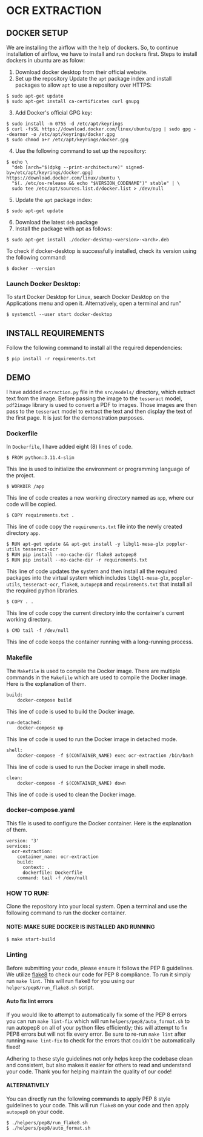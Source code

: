 # OCR EXTRACTION

## DOCKER SETUP
We are installing the airflow with the help of dockers. So, to continue installation of airflow, we have to install and run dockers first. Steps to install dockers in ubuntu are as folow:

1. Download docker desktop from their official website.
2. Set up the repository
Update the `apt` package index and install packages to allow `apt` to use a repository over HTTPS:
```
$ sudo apt-get update
$ sudo apt-get install ca-certificates curl gnupg
```
3. Add Docker's official GPG key:
```
$ sudo install -m 0755 -d /etc/apt/keyrings
$ curl -fsSL https://download.docker.com/linux/ubuntu/gpg | sudo gpg --dearmor -o /etc/apt/keyrings/docker.gpg
$ sudo chmod a+r /etc/apt/keyrings/docker.gpg
```
4. Use the following command to set up the repository:
```
$ echo \
  "deb [arch="$(dpkg --print-architecture)" signed-by=/etc/apt/keyrings/docker.gpg] https://download.docker.com/linux/ubuntu \
  "$(. /etc/os-release && echo "$VERSION_CODENAME")" stable" | \
  sudo tee /etc/apt/sources.list.d/docker.list > /dev/null
```
5. Update the `apt` package index:
```
$ sudo apt-get update
```
6. Download the latest `deb` package
7. Install the package with apt as follows:
```
$ sudo apt-get install ./docker-desktop-<version>-<arch>.deb
```

To check if docker-desktop is successfully installed, check its version using the following command:
```
$ docker --version
```
### Launch Docker Desktop:
To start Docker Desktop for Linux, search Docker Desktop on the Applications menu and open it. Alternatively, open a terminal and run"
```
$ systemctl --user start docker-desktop
```

## INSTALL REQUIREMENTS
Follow the following command to install all the required dependencies:
```
$ pip install -r requirements.txt
```

## DEMO
I have addded `extraction.py` file in the `src/models/` directory, which extract text from the image. Before passing the image to the `tesseract` model, `pdf2image` library is used to convert a PDF to images. Those images are then pass to the `tesseract` model to extract the text and then display the text of the first page. It is just for the demonstration purposes.

### Dockerfile
In `Dockerfile`, I have added eight (8) lines of code.
```
$ FROM python:3.11.4-slim
```
This line is used to initialize the environment or programming language of the project.

```
$ WORKDIR /app
```
This line of code creates a new working directory named as `app`, where our code will be copied.

```
$ COPY requirements.txt .
```
This line of code copy the `requirements.txt` file into the newly created directory `app`.

```
$ RUN apt-get update && apt-get install -y libgl1-mesa-glx poppler-utils tesseract-ocr
$ RUN pip install --no-cache-dir flake8 autopep8
$ RUN pip install --no-cache-dir -r requirements.txt
```
This line of code updates the system and then install all the required packages into the virtual system which includes `libgl1-mesa-glx`, `poppler-utils`, `tesseract-ocr`, `flake8`, `autopep8` and `requirements.txt` that install all the required python libraries.

```
$ COPY . .
```
This line of code copy the current directory into the container's current working directory.

```
$ CMD tail -f /dev/null
```
This line of code keeps the container running with a long-running process.


### Makefile
The `Makefile` is used to compile the Docker image. There are multiple commands in the `Makefile` which are used to compile the Docker image. Here is the explanation of them.
```
build:
	docker-compose build
```
This line of code is used to build the Docker image.
```
run-detached:
	docker-compose up
```
This line of code is used to run the Docker image in detached mode.
```
shell:
	docker-compose -f $(CONTAINER_NAME) exec ocr-extraction /bin/bash
```
This line of code is used to run the Docker image in shell mode.
```
clean:
	docker-compose -f $(CONTAINER_NAME) down
```
This line of code is used to clean the Docker image.


### docker-compose.yaml
This file is used to configure the Docker container. Here is the explanation of them.
```
version: '3'
services:
  ocr-extraction:
    container_name: ocr-extraction
    build:
      context: .
      dockerfile: Dockerfile
    command: tail -f /dev/null
```    

### HOW TO RUN:
Clone the repository into your local system. Open a terminal and use the following command to run the docker container.
#### NOTE: MAKE SURE DOCKER IS INSTALLED AND RUNNING
```
$ make start-build
```


### Linting
Before submitting your code, please ensure it follows the PEP 8 guidelines. We utilize [flake8](http://flake8.pycqa.org/en/latest/) to check our code for PEP 8 compliance. To run it simply run `make lint`. This will run flake8 for you using our `helpers/pep8/run_flake8.sh` script. 

#### Auto fix lint errors
If you would like to attempt to automatically fix some of the PEP 8 errors you can run `make lint-fix` which will run `helpers/pep8/auto_format.sh` to run autopep8 on all of your python files efficiently; this will attempt to fix PEP8 errors but will not fix every error. Be sure to re-run `make lint` after running `make lint-fix` to check for the errors that couldn't be automatically fixed!

Adhering to these style guidelines not only helps keep the codebase clean and consistent, but also makes it easier for others to read and understand your code. Thank you for helping maintain the quality of our code!

#### ALTERNATIVELY
You can directly run the following commands to apply PEP 8 style guidelines to your code. This will run `flake8` on your code and then apply `autopep8` on your code. 
```
$ ./helpers/pep8/run_flake8.sh
$ ./helpers/pep8/auto_format.sh

```